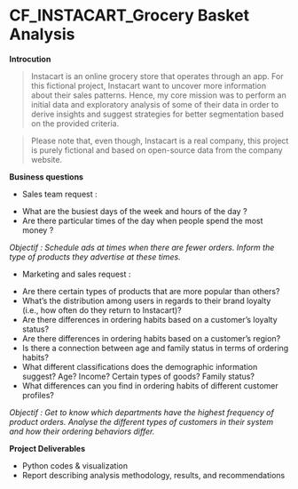 # CF_INSTACART_Grocery Basket Analysis

**Introcution**

> Instacart is an online grocery store that operates through an app. For this fictional project, Instacart want to uncover more information about their sales patterns. Hence, my core mission was to perform an initial data and exploratory analysis of some of their data in order to derive insights and suggest strategies for better segmentation based on the provided criteria.

> Please note that, even though, Instacart is a real company, this project is purely fictional and based on open-source data from the company website. 

**Business questions**

+  Sales team request :
  
- What are the busiest days of the week and hours of the day ?
- Are there particular times of the day when people spend the most money ?

_Objectif :  Schedule ads at times when there are fewer orders. Inform the type of products they advertise at these times._


+ Marketing and sales request :
  
-  Are there certain types of products that are more popular than others?
-  What’s the distribution among users in regards to their brand loyalty (i.e., how often do they return to Instacart)?
- Are there differences in ordering habits based on a customer’s loyalty status?
- Are there differences in ordering habits based on a customer’s region?
- Is there a connection between age and family status in terms of ordering habits?
- What different classifications does the demographic information suggest? Age? Income? Certain types of goods? Family status?
- What differences can you find in ordering habits of different customer profiles?

_Objectif : Get to know which departments have the highest frequency of product orders. Analyse the different types of customers in their system and how their ordering behaviors differ._ 

**Project Deliverables**

+ Python codes & visualization
+ Report describing analysis methodology, results, and recommendations
  
